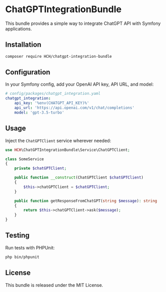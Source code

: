 # ChatGPTIntegrationBundle

This bundle provides a simple way to integrate ChatGPT API with Symfony applications.

## Installation

```bash
composer require HCH/chatgpt-integration-bundle
```

## Configuration

In your Symfony config, add your OpenAI API key, API URL, and model:

```yaml
# config/packages/chatgpt_integration.yaml
chatgpt_integration:
    api_key: '%env(CHATGPT_API_KEY)%'
    api_url: 'https://api.openai.com/v1/chat/completions'
    model: 'gpt-3.5-turbo'
```

## Usage

Inject the `ChatGPTClient` service wherever needed:

```php
use HCH\ChatGPTIntegrationBundle\Service\ChatGPTClient;

class SomeService
{
    private $chatGPTClient;

    public function __construct(ChatGPTClient $chatGPTClient)
    {
        $this->chatGPTClient = $chatGPTClient;
    }

    public function getResponseFromChatGPT(string $message): string
    {
        return $this->chatGPTClient->ask($message);
    }
}
```

## Testing

Run tests with PHPUnit:

```bash
php bin/phpunit
```

## License

This bundle is released under the MIT License.

